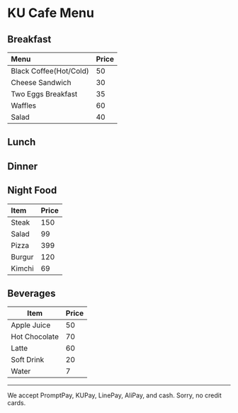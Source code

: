 # KU Cafe Menu


## Breakfast

| Menu               | Price |
|:-------------------|-------|
| Black Coffee(Hot/Cold)     | 50    |
| Cheese Sandwich    | 30    |
| Two Eggs Breakfast | 35    |
| Waffles            | 60    |
| Salad            | 40    |

## Lunch 


## Dinner


## Night Food
| Item      | Price |
|:----------- | ----------- |
| Steak      | 150       |
| Salad   | 99        |
| Pizza   | 399        |
| Burgur   | 120        |
| Kimchi   | 69        |



## Beverages
| Item | Price |
|----------|----------|
| Apple Juice | 50 |
| Hot Chocolate | 70 |
| Latte | 60 |
| Soft Drink | 20 |
| Water | 7 |

---

We accept PromptPay, KUPay, LinePay, AliPay, and cash. Sorry, no credit cards.
